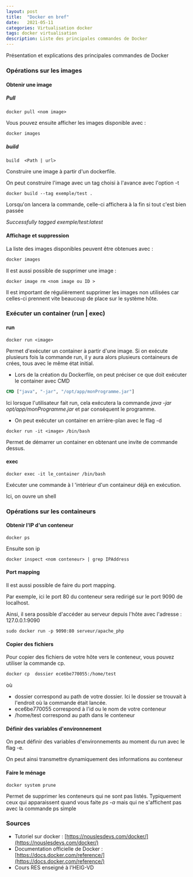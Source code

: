 ```yaml
---
layout: post
title:  "Docker en bref"
date:   2021-05-11
categories: Virtualisation docker
tags: docker virtualisation
description: Liste des principales commandes de Docker
---
```


Présentation et explications des principales commandes de Docker

### Opérations sur les images

#### Obtenir une image

##### Pull

```
docker pull <nom image>
```

Vous pouvez ensuite afficher les images disponible avec :

```
docker images
```

##### build

```
build  <Path | url>
```

Construire une image à partir d'un dockerfile. 

On peut construire l'image avec un tag choisi à l'avance avec l'option -t

```
docker build --tag exemple/test .
```

Lorsqu'on lancera la commande, celle-ci affichera à la fin si tout c'est bien passée

*Successfully tagged exemple/test:latest*

#### Affichage et suppression

La liste des images disponibles peuvent être obtenues avec :

```bash
docker images
```

Il est aussi possible de supprimer une image :

```
docker image rm <nom image ou ID >
```

Il est important de régulièrement supprimer les images non utilisées car celles-ci prennent vite beaucoup de place sur le système hôte.

### Exécuter un container (run | exec)

#### run

```
docker run <image>
```

Permet d'exécuter un container à partir d'une image. Si on exécute plusieurs fois la commande run, il y aura alors plusieurs containeurs de crées, tous avec le même état initial.

- Lors de la création du Dockerfile, on peut préciser ce que doit exécuter le container avec CMD

```dockerfile
CMD ["java", "-jar", "/opt/app/monProgramme.jar"]
```

Ici lorsque l'utilisateur fait run, cela exécutera la commande *java -jar opt/app/monProgramme.jar* et par conséquent le programme.

- On peut exécuter un container en arrière-plan avec le flag -d



```
docker run -it <image> /bin/bash
```

 Permet de démarrer un container en obtenant une  invite de commande dessus.

#### exec

```
docker exec -it le_container /bin/bash
```

Exécuter une commande  à l 'intérieur d'un containeur déjà en exécution.

Ici, on ouvre un shell



### Opérations sur les containeurs

#### Obtenir l'IP d'un conteneur 

```
docker ps
```

Ensuite son ip 

```
docker inspect <nom conteneur> | grep IPAddress
```

#### Port mapping

Il est aussi possible de faire du port mapping.

Par exemple, ici le port 80 du conteneur sera redirigé sur le port 9090 de localhost.

Ainsi, il sera possible d'accéder au serveur depuis l'hôte avec l'adresse : 127.0.0.1:9090

```
sudo docker run -p 9090:80 serveur/apache_php
```

#### Copier des fichiers

Pour copier des fichiers de votre hôte vers le conteneur, vous pouvez utiliser la commande cp.

```bash
docker cp  dossier ece6be770055:/home/test
```

où 

- dossier correspond au path de votre dossier. Ici le dossier se trouvait à l'endroit où la commande était lancée.
- ece6be770055 correspond à l'id ou le nom de votre conteneur
- /home/test correspond au path dans le conteneur

#### Définir des variables d'environnement

On peut définir des variables d'environnements au moment du run avec le flag -e.

On peut ainsi transmettre dynamiquement des informations au conteneur



#### Faire le ménage

```
docker system prune
```

Permet de supprimer les conteneurs qui ne sont pas listés. Typiquement ceux qui apparaissent quand vous faite *ps -a* mais qui ne s'affichent pas avec la commande ps simple

### Sources

- Tutoriel sur docker : [https://nouslesdevs.com/docker/](https://nouslesdevs.com/docker/)
- Documentation officielle de Docker : [https://docs.docker.com/reference/](https://docs.docker.com/reference/)
- Cours RES enseigné à l'HEIG-VD